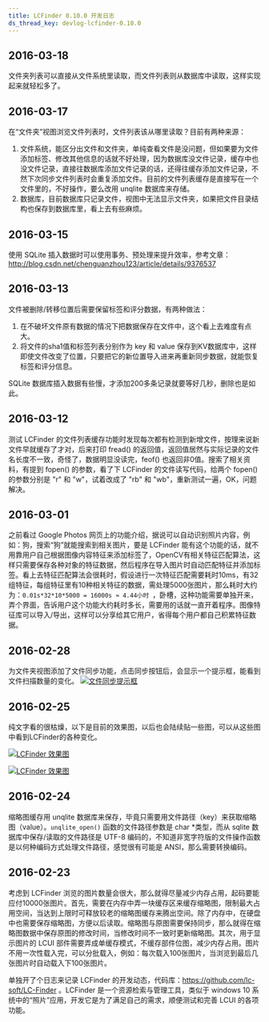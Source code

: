 ```yaml
---
title: LCFinder 0.10.0 开发日志
ds_thread_key: devlog-lcfinder-0.10.0
---
```

## 2016-03-18
文件夹列表可以直接从文件系统里读取，而文件列表则从数据库中读取，这样实现起来就轻松多了。

## 2016-03-17
在“文件夹”视图浏览文件列表时，文件列表该从哪里读取？目前有两种来源：

1. 文件系统，能区分出文件和文件夹，单纯查看文件是没问题，但如果要为文件添加标签、修改其他信息的话就不好处理，因为数据库没文件记录，缓存中也没文件记录，直接往数据库添加文件记录的话，还得往缓存添加文件记录，不然下次同步文件列表时会重复添加文件。目前的文件列表缓存是直接写在一个文件里的，不好操作，要么改用 unqlite 数据库来存储。
2. 数据库，目前数据库只记录文件，视图中无法显示文件夹，如果把文件目录结构也保存到数据库里，看上去有些麻烦。

## 2016-03-15
使用 SQLite 插入数据时可以使用事务、预处理来提升效率，参考文章：http://blog.csdn.net/chenguanzhou123/article/details/9376537

## 2016-03-13
文件被删除/转移位置后需要保留标签和评分数据，有两种做法：

1. 在不破坏文件原有数据的情况下把数据保存在文件中，这个看上去难度有点大。
2. 将文件的sha1值和标签列表分别作为 key 和 value 保存到KV数据库中，这样即使文件改变了位置，只要把它的新位置导入进来再重新同步数据，就能恢复标签和评分信息。

SQLite 数据库插入数据有些慢，才添加200多条记录就要等好几秒，删除也是如此。

## 2016-03-12
测试 LCFinder 的文件列表缓存功能时发现每次都有检测到新增文件，按理来说新文件早就缓存了才对，后来打印 fread() 的返回值，返回值居然与实际记录的文件名长度不一致，奇怪了，数据明显没读完，feof() 也返回非0值。搜索了相关资料，有提到 fopen() 的参数，看了下 LCFinder 的文件读写代码，给两个 fopen() 的参数分别是 "r" 和 "w"，试着改成了 "rb" 和 "wb"，重新测试一遍，OK，问题解决。

## 2016-03-01
之前看过 Google Photos 网页上的功能介绍，据说可以自动识别照片内容，例如：狗，搜索“狗”就能搜索到相关图片，要是 LCFinder 能有这个功能的话，就不用靠用户自己根据图像内容特征来添加标签了，OpenCV有相关特征匹配算法，这样只需要保存各种对象的特征数据，然后程序在导入图片时自动匹配特征并添加标签。看上去特征匹配算法会很耗时，假设进行一次特征匹配需要耗时10ms，有32组特征，每组特征里有10种相关特征的数据，需处理5000张图片，那么耗时大约为：`0.01s*32*10*5000 = 16000s ≈ 4.44小时 `，卧槽，这种功能需要单独开来，弄个界面，告诉用户这个功能大约耗时多长，需要用的话就一直开着程序。图像特征库可以导入/导出，这样可以分享给其它用户，省得每个用户都自己积累特征数据。

## 2016-02-28
为文件夹视图添加了文件同步功能，点击同步按钮后，会显示一个提示框，能看到文件扫描数量的变化。
[![](/static/images/devlog/lcfinder-003.png "文件同步提示框")](/static/images/devlog/lcfinder-001.png)

## 2016-02-25
纯文字看的很枯燥，以下是目前的效果图，以后也会陆续贴一些图，可以从这些图中看到LCFinder的各种变化。

[![](/static/images/devlog/lcfinder-001.png "LCFinder 效果图")](/static/images/devlog/lcfinder-001.png)

[![](/static/images/devlog/lcfinder-002.png "LCFinder 效果图")](/static/images/devlog/lcfinder-002.png)

## 2016-02-24
缩略图缓存用 unqlite 数据库来保存，毕竟只需要用文件路径（key）来获取缩略图（value）。`unqlite_open()` 函数的文件路径参数是 char *类型，而从 sqlite 数据库中保存/读取的文件路径是 UTF-8 编码的，不知道非宽字符版的文件操作函数是以何种编码方式处理文件路径，感觉很有可能是 ANSI，那么需要转换编码。

## 2016-02-23
考虑到 LCFinder 浏览的图片数量会很大，那么就得尽量减少内存占用，起码要能应付10000张图片。首先，需要在内存中弄一块缓存区来缓存缩略图，限制最大占用空间，当达到上限时可释放较老的缩略图缓存来腾出空间。除了内存中，在硬盘中也需要保存缩略图，方便以后读取。缩略图与原图需要保持同步，那么就得在缩略图数据中保存原图的修改时间，当修改时间不一致时更新缩略图。其次，用于显示图片的 LCUI 部件需要弄成单缓存模式，不缓存部件位图，减少内存占用。图片不用一次性载入完，可以分批载入，例如：每次载入100张图片，当浏览到最后几张图片时自动载入下100张图片。

单独开了个日志来记录 LCFinder 的开发动态，代码库：https://github.com/lc-soft/LC-Finder 。LCFinder 是一个资源检索与管理工具，类似于 windows 10 系统中的“照片”应用，开发它是为了满足自己的需求，顺便测试和完善 LCUI 的各项功能。
